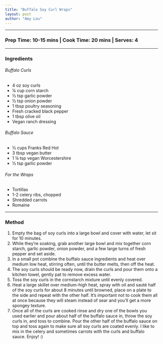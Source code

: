 ```yaml
---
title: "Buffalo Soy Curl Wraps"
layout: post
author: "Amy Lou"
---
```


---
### Prep Time: 10-15 mins | Cook Time: 20 mins | Serves: 4
---

### Ingredients

###### Buffalo Curls
- 4 oz soy curls
- ¼ cup corn starch
- ½ tsp garlic powder
- ½ tsp onion powder
- 1 tbsp poultry seasoning
- Fresh cracked black pepper
- 1 tbsp olive oil
- Vegan ranch dressing

###### Buffalo Sauce
- ½ cups Franks Red Hot
- 3 tbsp vegan butter
- 1 ¼ tsp vegan Worcestershire 
- ½ tsp garlic powder

###### For the Wraps
- Tortillas
- 1-2 celery ribs, chopped
- Shredded carrots
- Romaine

---

### Method
1.	Empty the bag of soy curls into a large bowl and cover with water, let sit for 10 minutes.
2.	While they’re soaking, grab another large bowl and mix together corn starch, garlic powder, onion powder, and a few large turns of fresh pepper and set aside.
3.	In a small pot combine the buffalo sauce ingredients and heat over medium low heat, stirring often, until the butter melts, then off the heat.
4.	The soy curls should be ready now, drain the curls and pour them onto a kitchen towel, gently pat to remove excess water.
5.	Toss the soy curls in the cornstarch mixture until evenly covered.
6.	Heat a large skillet over medium-high heat, spray with oil and sauté half of the soy curls for about 8 minutes until browned, place on a plate to the side and repeat with the other half. It’s important not to cook them all at once because they will steam instead of sear and you’ll get a more spongey texture.
7.	Once all of the curls are cooked rinse and dry one of the bowls you used earlier and pour about half of the buffalo sauce in, throw the soy curls in, and toss to combine. Pour the other half of the buffalo sauce on top and toss again to make sure all soy curls are coated evenly. I like to mix in the celery and sometimes carrots with the curls and buffalo sauce. Enjoy! :)

